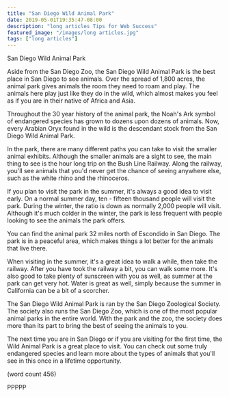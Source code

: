 ```yaml
---
title: "San Diego Wild Animal Park"
date: 2019-05-01T19:35:47-08:00
description: "long articles Tips for Web Success"
featured_image: "/images/long articles.jpg"
tags: ["long articles"]
---
```


San Diego Wild Animal Park

Aside from the San Diego Zoo, the San Diego Wild
Animal Park is the best place in San Diego to see
animals.  Over the spread of 1,800 acres, the animal
park gives animals the room they need to roam and
play.  The animals here play just like they do in
the wild, which almost makes you feel as if you 
are in their native of Africa and Asia.

Throughout the 30 year history of the animal park, 
the Noah's Ark symbol of endangered species has grown
to dozens upon dozens of animals. Now, every Arabian
Oryx found in the wild is the descendant stock from the
San Diego Wild Animal Park.

In the park, there are many different paths you can
take to visit the smaller animal exhibits.  Although 
the smaller animals are a sight to see, the main 
thing to see is the hour long trip on the Bush Line 
Railway.  Along the railway, you'll see animals that
you'd never get the chance of seeing anywhere else,
such as the white rhino and the rhinoceros.

If you plan to visit the park in the summer, it's 
always a good idea to visit early.  On a normal summer
day, ten - fifteen thousand people will visit the
park.  During the winter, the ratio is down as 
normally 2,000 people will visit.  Although it's much
colder in the winter, the park is less frequent with
people looking to see the animals the park offers.

You can find the animal park 32 miles north of 
Escondido in San Diego.  The park is in a peaceful
area, which makes things a lot better for the animals
that live there.  

When visiting in the summer, it's a great idea to walk
a while, then take the railway.  After you have took 
the railway a bit, you can walk some more.  It's also 
good to take plenty of sunscreen with you as well, as
summer at the park can get very hot.  Water is great
as well, simply because the summer in California can
be a bit of a scorcher.

The San Diego Wild Animal Park is ran by the San Diego
Zoological Society.  The society also runs the San 
Diego Zoo, which is one of the most popular animal
parks in the entire world.  With the park and the zoo,
the society does more than its part to bring the 
best of seeing the animals to you.

The next time you are in San Diego or if you are 
visiting for the first time, the Wild Animal Park is
a great place to visit.  You can check out some truly
endangered species and learn more about the types of
animals that you'll see in this once in a lifetime
opportunity.

(word count 456)

PPPPP


